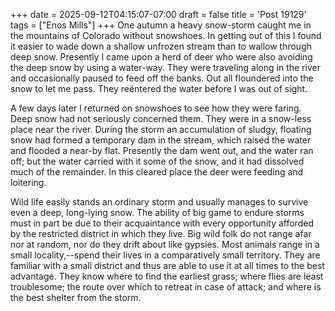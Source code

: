 +++
date = 2025-09-12T04:15:07-07:00
draft = false
title = 'Post 19129'
tags = ["Enos Mills"]
+++
One autumn a heavy snow-storm caught me in the mountains of Colorado without snowshoes. In getting out of this I found it easier to wade down a shallow unfrozen stream than to wallow through deep snow. Presently I came upon a herd of deer who were also avoiding the deep snow by using a water-way. They were traveling along in the river and occasionally paused to feed off the banks. Out all floundered into the snow to let me pass. They reëntered the water before I was out of sight.

A few days later I returned on snowshoes to see how they were faring. Deep snow had not seriously concerned them. They were in a snow-less place near the river. During the storm an accumulation of sludgy, floating snow had formed a temporary dam in the stream, which raised the water and flooded a near-by flat. Presently the dam went out, and the water ran off; but the water carried with it some of the snow, and it had dissolved much of the remainder. In this cleared place the deer were feeding and loitering.

Wild life easily stands an ordinary storm and usually manages to survive even a deep, long-lying snow. The ability of big game to endure storms must in part be due to their acquaintance with every opportunity afforded by the restricted district in which they live. Big wild folk do not range afar nor at random, nor do they drift about like gypsies. Most animals range in a small locality,--spend their lives in a comparatively small territory. They are familiar with a small district and thus are able to use it at all times to the best advantage. They know where to find the earliest grass; where flies are least troublesome; the route over which to retreat in case of attack; and where is the best shelter from the storm.
